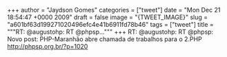 
+++
author = "Jaydson Gomes"
categories = ["tweet"]
date = "Mon Dec 21 18:54:47 +0000 2009"
draft = false
image = "{TWEET_IMAGE}"
slug = "a601bf63d199271020496efc4e41b6911fd78b46"
tags = ["tweet"]
title = """RT: @augustohp: RT @phpsp..."""
+++
RT: @augustohp: RT @phpsp: Novo post: PHP-Maranhão abre chamada de trabalhos para o 2.PHP http://phpsp.org.br/?p=1020

